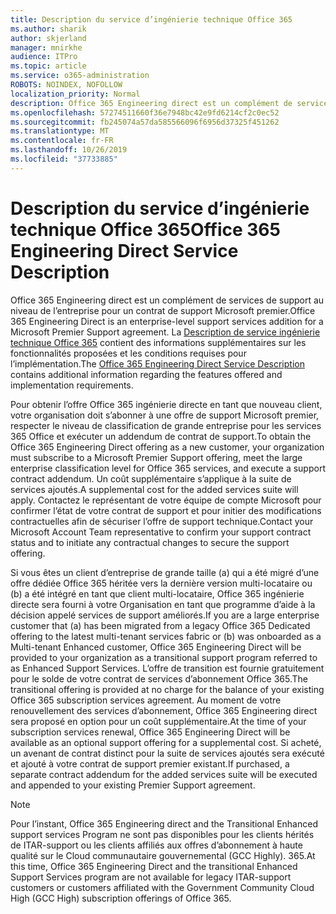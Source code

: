 ```yaml
---
title: Description du service d’ingénierie technique Office 365
ms.author: sharik
author: skjerland
manager: mnirkhe
audience: ITPro
ms.topic: article
ms.service: o365-administration
ROBOTS: NOINDEX, NOFOLLOW
localization_priority: Normal
description: Office 365 Engineering direct est un complément de services de support au niveau de l’entreprise pour un contrat de support Microsoft premier. La description de service ingénierie technique Office 365 contient des informations supplémentaires sur les fonctionnalités proposées et les conditions requises pour l’implémentation.
ms.openlocfilehash: 57274511660f36e7948bc42e9fd6214cf2c0ec52
ms.sourcegitcommit: fb245074a57da585566096f6956d37325f451262
ms.translationtype: MT
ms.contentlocale: fr-FR
ms.lasthandoff: 10/26/2019
ms.locfileid: "37733885"
---
```

# <a name="office-365-engineering-direct-service-description"></a><span data-ttu-id="d7c1c-104">Description du service d’ingénierie technique Office 365</span><span class="sxs-lookup"><span data-stu-id="d7c1c-104">Office 365 Engineering Direct Service Description</span></span>

<span data-ttu-id="d7c1c-105">Office 365 Engineering direct est un complément de services de support au niveau de l’entreprise pour un contrat de support Microsoft premier.</span><span class="sxs-lookup"><span data-stu-id="d7c1c-105">Office 365 Engineering Direct is an enterprise-level support services addition for a Microsoft Premier Support agreement.</span></span> <span data-ttu-id="d7c1c-106">La [Description de service ingénierie technique Office 365](https://github.com/MicrosoftDocs/OfficeDocs-O365ServiceDescriptions/blob/master/Office%20365%20Engineering%20Direct%20-%20Svc%20Desc%20(25mar2019).pdf) contient des informations supplémentaires sur les fonctionnalités proposées et les conditions requises pour l’implémentation.</span><span class="sxs-lookup"><span data-stu-id="d7c1c-106">The [Office 365 Engineering Direct Service Description](https://github.com/MicrosoftDocs/OfficeDocs-O365ServiceDescriptions/blob/master/Office%20365%20Engineering%20Direct%20-%20Svc%20Desc%20(25mar2019).pdf) contains additional information regarding the features offered and implementation requirements.</span></span>

<span data-ttu-id="d7c1c-107">Pour obtenir l’offre Office 365 ingénierie directe en tant que nouveau client, votre organisation doit s’abonner à une offre de support Microsoft premier, respecter le niveau de classification de grande entreprise pour les services 365 Office et exécuter un addendum de contrat de support.</span><span class="sxs-lookup"><span data-stu-id="d7c1c-107">To obtain the Office 365 Engineering Direct offering as a new customer, your organization must subscribe to a Microsoft Premier Support offering, meet the large enterprise classification level for Office 365 services, and execute a support contract addendum.</span></span> <span data-ttu-id="d7c1c-108">Un coût supplémentaire s’applique à la suite de services ajoutés.</span><span class="sxs-lookup"><span data-stu-id="d7c1c-108">A supplemental cost for the added services suite will apply.</span></span> <span data-ttu-id="d7c1c-109">Contactez le représentant de votre équipe de compte Microsoft pour confirmer l’état de votre contrat de support et pour initier des modifications contractuelles afin de sécuriser l’offre de support technique.</span><span class="sxs-lookup"><span data-stu-id="d7c1c-109">Contact your Microsoft Account Team representative to confirm your support contract status and to initiate any contractual changes to secure the support offering.</span></span> 

<span data-ttu-id="d7c1c-110">Si vous êtes un client d’entreprise de grande taille (a) qui a été migré d’une offre dédiée Office 365 héritée vers la dernière version multi-locataire ou (b) a été intégré en tant que client multi-locataire, Office 365 ingénierie directe sera fourni à votre Organisation en tant que programme d’aide à la décision appelé services de support améliorés.</span><span class="sxs-lookup"><span data-stu-id="d7c1c-110">If you are a large enterprise customer that (a) has been migrated from a legacy Office 365 Dedicated offering to the latest multi-tenant services fabric or (b) was onboarded as a Multi-tenant Enhanced customer, Office 365 Engineering Direct will be provided to your organization as a transitional support program referred to as Enhanced Support Services.</span></span> <span data-ttu-id="d7c1c-111">L’offre de transition est fournie gratuitement pour le solde de votre contrat de services d’abonnement Office 365.</span><span class="sxs-lookup"><span data-stu-id="d7c1c-111">The transitional offering is provided at no charge for the balance of your existing Office 365 subscription services agreement.</span></span> <span data-ttu-id="d7c1c-112">Au moment de votre renouvellement des services d’abonnement, Office 365 Engineering direct sera proposé en option pour un coût supplémentaire.</span><span class="sxs-lookup"><span data-stu-id="d7c1c-112">At the time of your subscription services renewal, Office 365 Engineering Direct will be available as an optional support offering for a supplemental cost.</span></span> <span data-ttu-id="d7c1c-113">Si acheté, un avenant de contrat distinct pour la suite de services ajoutés sera exécuté et ajouté à votre contrat de support premier existant.</span><span class="sxs-lookup"><span data-stu-id="d7c1c-113">If purchased, a separate contract addendum for the added services suite will be executed and appended to your existing Premier Support agreement.</span></span>

> [!NOTE]
> <span data-ttu-id="d7c1c-114">Pour l’instant, Office 365 Engineering direct and the Transitional Enhanced support services Program ne sont pas disponibles pour les clients hérités de ITAR-support ou les clients affiliés aux offres d’abonnement à haute qualité sur le Cloud communautaire gouvernemental (GCC Highly). 365.</span><span class="sxs-lookup"><span data-stu-id="d7c1c-114">At this time, Office 365 Engineering Direct and the transitional Enhanced Support Services program are not available for legacy ITAR-support customers or customers affiliated with the Government Community Cloud High (GCC High) subscription offerings of Office 365.</span></span>
